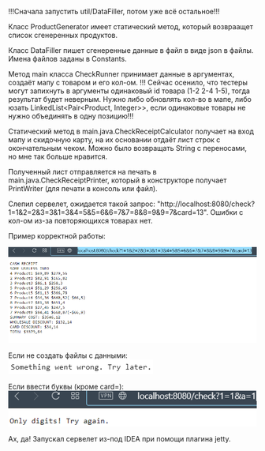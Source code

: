 !!!Сначала запустить util/DataFiller, потом уже всё остальное!!!

Класс ProductGenerator имеет статический метод, который возвраащет список сгенеренных продуктов.

Класс DataFiller пишет сгенеренные данные в файл в виде json в файлы. Имена файлов заданы в Constants.

Метод main класса CheckRunner принимает данные в аргументах, создаёт мапу с товаром и его кол-ом.
!!! Сейчас осенило, что тестеры могут запихнуть в аргументы одинаковый id товара (1-2 2-4 1-5), тогда результат
будет неверным.
Нужно либо обновлять кол-во в мапе, либо юзать LinkedList<Pair<Product, Integer>>, если одинаковые товары не нужно
объединять в одну позицию!!!

Статический метод в main.java.CheckReceiptCalculator получает на вход мапу и скидочную карту, на их основании отдаёт 
лист строк с окончательным чеком. Можно было возвращать String с переносами, но мне так больше нравится.

Полученный лист отправляется на печать в main.java.CheckReceiptPrinter, который в конструкторе получает PrintWriter 
(для печати в консоль или файл).

Слепил сервелет, ожидается такой запрос: "http://localhost:8080/check?1=1&2=2&3=3&1=3&4=5&5=6&6=7&7=8&8=9&9=7&card=13".
Ошибки с кол-ом из-за повторяющихся товарах нет.

Пример корректной работы:

![img.png](img.png)

Если не создать файлы с данными: ![img_1.png](img_1.png)



Если ввести буквы (кроме card=): ![img_2.png](img_2.png)

Ах, да! Запускал сервелет из-под IDEA при помощи плагина jetty.
